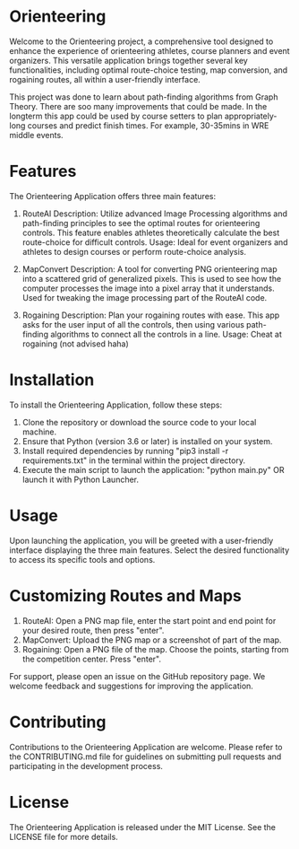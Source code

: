 # Orienteering

Welcome to the Orienteering project, a comprehensive tool designed to enhance the experience of orienteering athletes, course planners and event organizers. This versatile application brings together several key functionalities, including optimal route-choice testing, map conversion, and rogaining routes, all within a user-friendly interface.

This project was done to learn about path-finding algorithms from Graph Theory. There are soo many improvements that could be made. In the longterm this app could be used by course setters to plan appropriately-long courses and predict finish times. For example, 30-35mins in WRE middle events.


# Features

The Orienteering Application offers three main features:

1. RouteAI
Description: Utilize advanced Image Processing algorithms and path-finding principles to see the optimal routes for orienteering controls. This feature enables athletes theoretically calculate the best route-choice for difficult controls.
Usage: Ideal for event organizers and athletes to design courses or perform route-choice analysis.

2. MapConvert
Description: A tool for converting PNG orienteering map into a scattered grid of generalized pixels. This is used to see how the computer processes the image into a pixel array that it understands. Used for tweaking the image processing part of the RouteAI code.

3. Rogaining
Description: Plan your rogaining routes with ease. This app asks for the user input of all the controls, then using various path-finding algorithms to connect all the controls in a line.
Usage: Cheat at rogaining (not advised haha)


# Installation

To install the Orienteering Application, follow these steps:

1. Clone the repository or download the source code to your local machine.
2. Ensure that Python (version 3.6 or later) is installed on your system.
3. Install required dependencies by running "pip3 install -r requirements.txt" in the terminal within the project directory.
4. Execute the main script to launch the application: "python main.py" OR launch it with Python Launcher.


# Usage

Upon launching the application, you will be greeted with a user-friendly interface displaying the three main features. Select the desired functionality to access its specific tools and options. 


# Customizing Routes and Maps

1. RouteAI: Open a PNG map file, enter the start point and end point for your desired route, then press "enter".
2. MapConvert: Upload the PNG map or a screenshot of part of the map.
3. Rogaining: Open a PNG file of the map. Choose the points, starting from the competition center. Press "enter".

For support, please open an issue on the GitHub repository page. We welcome feedback and suggestions for improving the application.

# Contributing

Contributions to the Orienteering Application are welcome. Please refer to the CONTRIBUTING.md file for guidelines on submitting pull requests and participating in the development process.


# License

The Orienteering Application is released under the MIT License. See the LICENSE file for more details.